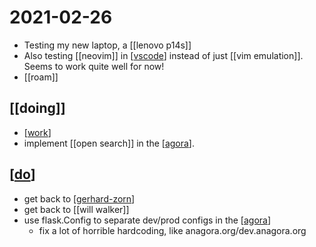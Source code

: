 # 2021-02-26

- Testing my new laptop, a [[lenovo p14s]]
- Also testing [[neovim]] in [[vscode]] instead of just [[vim emulation]]. Seems to work quite well for now!
- [[roam]]

## [[doing]]
- [[work]]
- implement [[open search]] in the [[agora]].

## [[do]]
- get back to [[gerhard-zorn]]
- get back to [[will walker]]
- use flask.Config to separate dev/prod configs in the [[agora]] 
  - fix a lot of horrible hardcoding, like anagora.org/dev.anagora.org

[//begin]: # "Autogenerated link references for markdown compatibility"
[vscode]: ../vscode "Vscode"
[work]: ../work "Work"
[agora]: ../agora "Agora"
[do]: ../do "Do"
[gerhard-zorn]: ../gerhard-zorn "Gerhard Zorn"
[//end]: # "Autogenerated link references"
